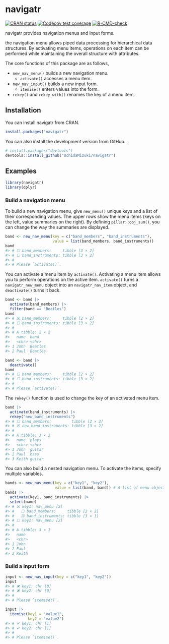 
<!-- README.md is generated from README.Rmd. Please edit that file -->

# navigatr

<!-- badges: start -->

[![CRAN
status](https://www.r-pkg.org/badges/version/navigatr)](https://CRAN.R-project.org/package=navigatr)
[![Codecov test
coverage](https://codecov.io/gh/UchidaMizuki/navigatr/branch/main/graph/badge.svg)](https://app.codecov.io/gh/UchidaMizuki/navigatr?branch=main)
[![R-CMD-check](https://github.com/UchidaMizuki/navigatr/actions/workflows/R-CMD-check.yaml/badge.svg)](https://github.com/UchidaMizuki/navigatr/actions/workflows/R-CMD-check.yaml)
<!-- badges: end -->

navigatr provides navigation menus and input forms.

the navigation menu allows piped data processing for hierarchical data
structures. By activating menu items, operations on each item can be
performed while maintaining the overall structure with attributes.

The core functions of this package are as follows,

- `new_nav_menu()` builds a new navigation menu.
  - `activate()` accesses a menu item.
- `new_nav_input()` builds a new input form.
  - `itemise()` enters values into the form.
- `rekey()` and `rekey_with()` renames the key of a menu item.

## Installation

You can install navigatr from CRAN.

``` r
install.packages("navigatr")
```

You can also install the development version from GitHub.

``` r
# install.packages("devtools")
devtools::install_github("UchidaMizuki/navigatr")
```

## Examples

``` r
library(navigatr)
library(dplyr)
```

### Build a navigation menu

To build a new navigation menu, give `new_menu()` unique keys and a list
of their corresponding values. The upper rows show the menu items (keys
on the left, value summaries on the right). By defining
`pillar::obj_sum()`, you can change the way the summaries are displayed.

``` r
band <- new_nav_menu(key = c("band_members", "band_instruments"),
                     value = list(band_members, band_instruments))
band
#> # ☐ band_members:     tibble [3 × 2]
#> # ☐ band_instruments: tibble [3 × 2]
#> # 
#> # Please `activate()`.
```

You can activate a menu item by `activate()`. Activating a menu item
allows you to perform operations on the active item. `activate()` turns
a `navigatr_new_menu` object into an `navigatr_nav_item` object, and
`deactivate()` turns it back.

``` r
band <- band |>
  activate(band_members) |>
  filter(band == "Beatles")
band
#> # ☒ band_members:     tibble [2 × 2]
#> # ☐ band_instruments: tibble [3 × 2]
#> # 
#> # A tibble: 2 × 2
#>   name  band   
#>   <chr> <chr>  
#> 1 John  Beatles
#> 2 Paul  Beatles
```

``` r
band <- band |> 
  deactivate()
band
#> # ☐ band_members:     tibble [2 × 2]
#> # ☐ band_instruments: tibble [3 × 2]
#> # 
#> # Please `activate()`.
```

The `rekey()` function is used to change the key of an activated menu
item.

``` r
band |> 
  activate(band_instruments) |> 
  rekey("new_band_instruments")
#> # ☐ band_members:         tibble [2 × 2]
#> # ☒ new_band_instruments: tibble [3 × 2]
#> # 
#> # A tibble: 3 × 2
#>   name  plays 
#>   <chr> <chr> 
#> 1 John  guitar
#> 2 Paul  bass  
#> 3 Keith guitar
```

You can also build a nested navigation menu. To activate the items,
specify multiple variables.

``` r
bands <- new_nav_menu(key = c("key1", "key2"),
                      value = list(band, band)) # A list of menu objects
bands |> 
  activate(key1, band_instruments) |> 
  select(name)
#> # ☒ key1: nav_menu [2]
#> #   ☐ band_members:     tibble [2 × 2]
#> #   ☒ band_instruments: tibble [3 × 1]
#> # ☐ key2: nav_menu [2]
#> # 
#> # A tibble: 3 × 1
#>   name 
#>   <chr>
#> 1 John 
#> 2 Paul 
#> 3 Keith
```

### Build a input form

``` r
input <- new_nav_input(key = c("key1", "key2"))
input
#> # ✖ key1: chr [0]
#> # ✖ key2: chr [0]
#> # 
#> # Please `itemise()`.
```

``` r
input |> 
  itemise(key1 = "value1",
          key2 = "value2")
#> # ✔ key1: chr [1]
#> # ✔ key2: chr [1]
#> # 
#> # Please `itemise()`.
```
